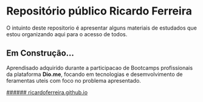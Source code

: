 # Repositório público Ricardo Ferreira

O intuinto deste repositorio é apresentar alguns materiais de estudados que estou organizando aqui para o acesso de todos.

## Em Construção...

Aprendisado adquirido durante a participacao de Bootcamps profissionais da plataforma **Dio.me**, focando em tecnologias e desemvolvimento de feramentas uteis com foco no problema apresentado.

<a href="https://github.com/ricardoferreira-ads">###### ricardoferreira.github.io</a>
